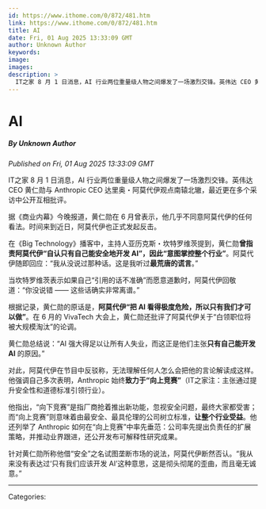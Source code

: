 ```yaml
---
id: https://www.ithome.com/0/872/481.htm
link: https://www.ithome.com/0/872/481.htm
title: AI
date: Fri, 01 Aug 2025 13:33:09 GMT
author: Unknown Author
keywords: 
image: 
images: 
description: >
  IT之家 8 月 1 日消息，AI 行业两位重量级人物之间爆发了一场激烈交锋。英伟达 CEO 黄仁勋与 Anthropic CEO 达里奥・阿莫代伊观点南辕北辙，最近更在多个采访中公开互相批评。据《商业内幕》今晚报道，黄仁勋在 6 月曾表示，他几乎不同意阿莫代伊的任何看法。时间来到近日，阿莫代伊也正式发起反击。在《Big Technology》播客中，主持人亚历克斯・坎特罗维茨提到，黄仁勋曾指责阿莫代伊“自认只有自己能安全地开发 AI”，因此“意图掌控整个行业”。阿莫代伊随即回应：“我从没说过那种话。这是我听过最荒唐的谎言。”当坎特罗维茨表示如果自己“引用的话不准确”而愿意道歉时，阿莫代伊回敬道：“你没说错 —— 这些话确实非常离谱。”根据记录，黄仁勋的原话是，阿莫代伊“把 AI 看得极度危险，所以只有我们才可以做”。在 6 月的 VivaTech 大会上，黄仁勋还批评了阿莫代伊关于“白领职位将被大规模淘汰”的论调。黄仁勋总结说：“AI 强大得足以让所有人失业，而这正是他们主张只有自己能开发 AI 的原因。”对此，阿莫代伊在节目中反驳称，无法理解任何人怎么会把他的言论解读成这样。他强调自己多次表明，Anthropic 始终致力于“向上竞赛”（IT之家注：主张通过提升安全性和道德标准引领行业）。他指出，“向下竞赛”是指厂商抢着推出新功能，忽视安全问题，最终大家都受害；而“向上竞赛”则意味着由最安全、最具伦理的公司树立标准，让整个行业受益。他还列举了 Anthropic 如何在“向上竞赛”中率先垂范：公司率先提出负责任的扩展策略，并推动业界跟进，还公开发布可解释性研究成果。针对黄仁勋所称他借“安全”之名试图垄断市场的说法，阿莫代伊断然否认。“我从来没有表达过‘只有我们应该开发 AI’这种意思，这是彻头彻尾的歪曲，而且毫无诚意。”
---
```

# AI
##### By Unknown Author
_Published on Fri, 01 Aug 2025 13:33:09 GMT_

IT之家 8 月 1 日消息，AI 行业两位重量级人物之间爆发了一场激烈交锋。英伟达 CEO 黄仁勋与 Anthropic CEO 达里奥・阿莫代伊观点南辕北辙，最近更在多个采访中公开互相批评。

据《商业内幕》今晚报道，黄仁勋在 6 月曾表示，他几乎不同意阿莫代伊的任何看法。时间来到近日，阿莫代伊也正式发起反击。

在《Big Technology》播客中，主持人亚历克斯・坎特罗维茨提到，黄仁勋**曾指责阿莫代伊“自认只有自己能安全地开发 AI”，因此“意图掌控整个行业”**。阿莫代伊随即回应：“我从没说过那种话。这是我听过**最荒唐的谎言**。”

当坎特罗维茨表示如果自己“引用的话不准确”而愿意道歉时，阿莫代伊回敬道：“你没说错 —— 这些话确实非常离谱。”

根据记录，黄仁勋的原话是，**阿莫代伊“把 AI 看得极度危险，所以只有我们才可以做”**。在 6 月的 VivaTech 大会上，黄仁勋还批评了阿莫代伊关于“白领职位将被大规模淘汰”的论调。

黄仁勋总结说：“AI 强大得足以让所有人失业，而这正是他们主张**只有自己能开发 AI** 的原因。”

对此，阿莫代伊在节目中反驳称，无法理解任何人怎么会把他的言论解读成这样。他强调自己多次表明，Anthropic 始终**致力于“向上竞赛”**（IT之家注：主张通过提升安全性和道德标准引领行业）。

他指出，“向下竞赛”是指厂商抢着推出新功能，忽视安全问题，最终大家都受害；而“向上竞赛”则意味着由最安全、最具伦理的公司树立标准，**让整个行业受益**。他还列举了 Anthropic 如何在“向上竞赛”中率先垂范：公司率先提出负责任的扩展策略，并推动业界跟进，还公开发布可解释性研究成果。

针对黄仁勋所称他借“安全”之名试图垄断市场的说法，阿莫代伊断然否认。“我从来没有表达过‘只有我们应该开发 AI’这种意思，这是彻头彻尾的歪曲，而且毫无诚意。”

---
Categories: 